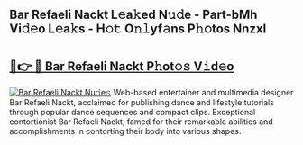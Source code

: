 ## Bar Refaeli Nackt L𝚎a𝚔ed N𝚞𝚍e - Part-bMh Vi𝚍𝚎o L𝚎a𝚔s - H𝚘𝚝 O𝚗𝚕yf𝚊ns P𝚑𝚘tos Nnzxl

# <h2><a href="http://kf3m7x.oniu.top/?m=Bar+Refaeli+Nackt">🔗👉 🔴 Bar Refaeli Nackt P𝚑ot𝚘𝚜 V𝚒d𝚎o</a></h2>

[![Bar Refaeli Nackt Nu𝚍e𝚜](https://i.imgur.com/0qMVB7G.gif)](http://kf3m7x.oniu.top/?m=Bar+Refaeli+Nackt)
Web-based entertainer and multimedia designer Bar Refaeli Nackt, acclaimed for publishing dance and lifestyle tutorials through popular dance sequences and compact clips. Exceptional contortionist Bar Refaeli Nackt, famed for their remarkable abilities and accomplishments in contorting their body into various shapes.  
